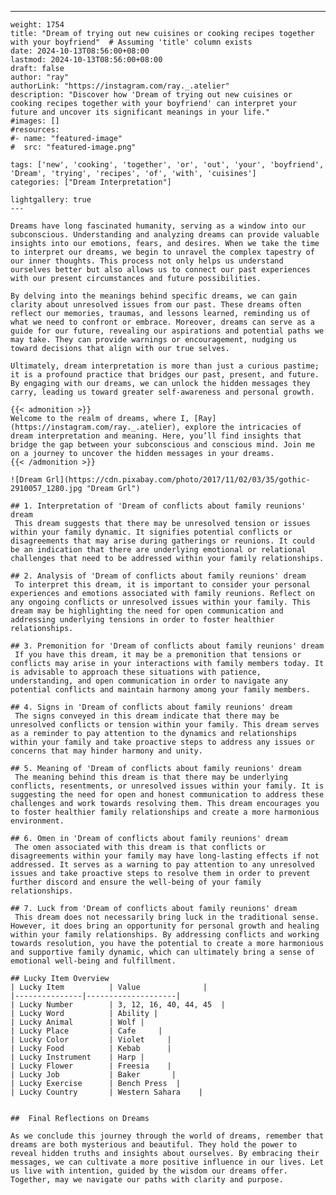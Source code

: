 ---
    weight: 1754
    title: "Dream of trying out new cuisines or cooking recipes together with your boyfriend"  # Assuming 'title' column exists
    date: 2024-10-13T08:56:00+08:00
    lastmod: 2024-10-13T08:56:00+08:00
    draft: false
    author: "ray"
    authorLink: "https://instagram.com/ray._.atelier"
    description: "Discover how 'Dream of trying out new cuisines or cooking recipes together with your boyfriend' can interpret your future and uncover its significant meanings in your life."
    #images: []
    #resources:
    #- name: "featured-image"
    #  src: "featured-image.png"
    
    tags: ['new', 'cooking', 'together', 'or', 'out', 'your', 'boyfriend', 'Dream', 'trying', 'recipes', 'of', 'with', 'cuisines']
    categories: ["Dream Interpretation"]
    
    lightgallery: true
    ---
    
    Dreams have long fascinated humanity, serving as a window into our subconscious. Understanding and analyzing dreams can provide valuable insights into our emotions, fears, and desires. When we take the time to interpret our dreams, we begin to unravel the complex tapestry of our inner thoughts. This process not only helps us understand ourselves better but also allows us to connect our past experiences with our present circumstances and future possibilities.
    
    By delving into the meanings behind specific dreams, we can gain clarity about unresolved issues from our past. These dreams often reflect our memories, traumas, and lessons learned, reminding us of what we need to confront or embrace. Moreover, dreams can serve as a guide for our future, revealing our aspirations and potential paths we may take. They can provide warnings or encouragement, nudging us toward decisions that align with our true selves.
    
    Ultimately, dream interpretation is more than just a curious pastime; it is a profound practice that bridges our past, present, and future. By engaging with our dreams, we can unlock the hidden messages they carry, leading us toward greater self-awareness and personal growth.
    
    {{< admonition >}}
    Welcome to the realm of dreams, where I, [Ray](https://instagram.com/ray._.atelier), explore the intricacies of dream interpretation and meaning. Here, you’ll find insights that bridge the gap between your subconscious and conscious mind. Join me on a journey to uncover the hidden messages in your dreams.
    {{< /admonition >}}
    
    ![Dream Grl](https://cdn.pixabay.com/photo/2017/11/02/03/35/gothic-2910057_1280.jpg "Dream Grl")
    
    ## 1. Interpretation of 'Dream of conflicts about family reunions' dream
     This dream suggests that there may be unresolved tension or issues within your family dynamic. It signifies potential conflicts or disagreements that may arise during gatherings or reunions. It could be an indication that there are underlying emotional or relational challenges that need to be addressed within your family relationships.
    
    ## 2. Analysis of 'Dream of conflicts about family reunions' dream
     To interpret this dream, it is important to consider your personal experiences and emotions associated with family reunions. Reflect on any ongoing conflicts or unresolved issues within your family. This dream may be highlighting the need for open communication and addressing underlying tensions in order to foster healthier relationships.
    
    ## 3. Premonition for 'Dream of conflicts about family reunions' dream
     If you have this dream, it may be a premonition that tensions or conflicts may arise in your interactions with family members today. It is advisable to approach these situations with patience, understanding, and open communication in order to navigate any potential conflicts and maintain harmony among your family members.
    
    ## 4. Signs in 'Dream of conflicts about family reunions' dream
     The signs conveyed in this dream indicate that there may be unresolved conflicts or tension within your family. This dream serves as a reminder to pay attention to the dynamics and relationships within your family and take proactive steps to address any issues or concerns that may hinder harmony and unity.
    
    ## 5. Meaning of 'Dream of conflicts about family reunions' dream
     The meaning behind this dream is that there may be underlying conflicts, resentments, or unresolved issues within your family. It is suggesting the need for open and honest communication to address these challenges and work towards resolving them. This dream encourages you to foster healthier family relationships and create a more harmonious environment.
    
    ## 6. Omen in 'Dream of conflicts about family reunions' dream
     The omen associated with this dream is that conflicts or disagreements within your family may have long-lasting effects if not addressed. It serves as a warning to pay attention to any unresolved issues and take proactive steps to resolve them in order to prevent further discord and ensure the well-being of your family relationships.
    
    ## 7. Luck from 'Dream of conflicts about family reunions' dream
     This dream does not necessarily bring luck in the traditional sense. However, it does bring an opportunity for personal growth and healing within your family relationships. By addressing conflicts and working towards resolution, you have the potential to create a more harmonious and supportive family dynamic, which can ultimately bring a sense of emotional well-being and fulfillment.
    
    ## Lucky Item Overview
    | Lucky Item          | Value              |
    |---------------|--------------------|
    | Lucky Number        | 3, 12, 16, 40, 44, 45  |
    | Lucky Word          | Ability |
    | Lucky Animal        | Wolf |
    | Lucky Place         | Cafe     |
    | Lucky Color         | Violet     |
    | Lucky Food          | Kebab      |
    | Lucky Instrument    | Harp |
    | Lucky Flower        | Freesia    |
    | Lucky Job           | Baker       |
    | Lucky Exercise      | Bench Press  |
    | Lucky Country       | Western Sahara    |
    
    
    ##  Final Reflections on Dreams
    
    As we conclude this journey through the world of dreams, remember that dreams are both mysterious and beautiful. They hold the power to reveal hidden truths and insights about ourselves. By embracing their messages, we can cultivate a more positive influence in our lives. Let us live with intention, guided by the wisdom our dreams offer. Together, may we navigate our paths with clarity and purpose.
    